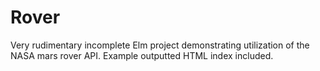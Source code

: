 # Rover

Very rudimentary incomplete Elm project demonstrating utilization of the NASA mars rover API. Example outputted HTML index included.  

